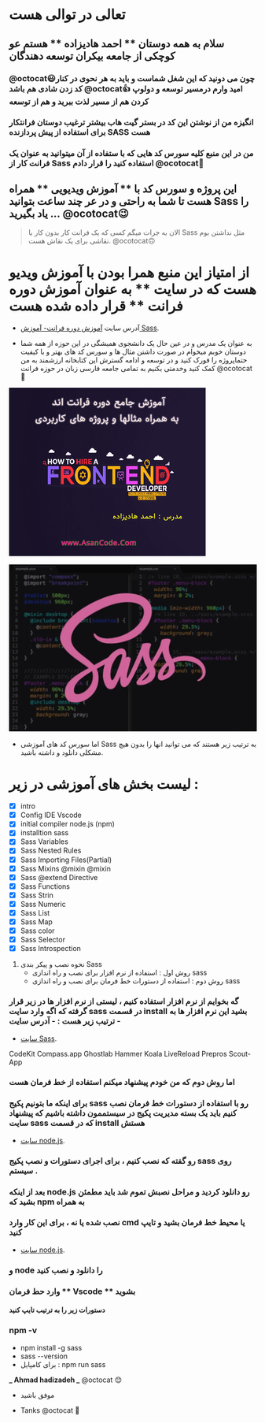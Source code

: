 # تعالی در توالی هست

## سلام به همه دوستان ** احمد هادیزاده ** هستم عو کوچکی از جامعه بیکران توسعه دهندگان

### @octocat:smiley:چون می دونید که این شغل شماست و باید به هر نحوی در کنار کد زدن شادی هم باشد @octocat:+1: امید وارم درمسیر توسعه و دولوپ کردن هم از مسیر لذت ببرید و هم از توسعه

### انگیزه من از نوشتن این کد در بستر گیت هاب بیشتر ترغیب دوستان فرانتکار برای استفاده از پیش پردازنده SASS هست

### من در این منبع کلیه سورس کد هایی که با ستفاده از آن میتوانید به عنوان یک فرانت کار از Sass استفاده کنید را قرار دادم @ocotocat:slightly_smiling_face:

## این پروژه و سورس کد با ** آموزش ویدیویی ** همراه هست تا شما به راحتی و در عر چند ساعت بتوانید Sass را یاد بگیرید ... @ocotocat:wink:

> الان به جرات میگم کسی که یک فرانت کار بدون کار با Sass مثل نداشتن بوم نقاشی برای یک نقاش هست. @ocotocat:upside_down_face:

# از امتیاز این منبع همرا بودن با آموزش ویدیو هست که در سایت ** به عنوان آموزش دوره فرانت ** قرار داده شده هست

- آدرس سایت [آموزش دوره فرانت- آموزش Sass](https://AsanCode.com/).

* به عنوان یک مدرس و در عین حال یک دانشجوی همیشگی در این حوزه از همه شما دوستان خوبم میخوام در صورت داشتن مثال ها و سورس کد های بهتر و با کیفیت حتماپروژه را فورک کنید و در توسعه و ادامه گسترش این کتابخانه ارزشمند به من کمک کنید وخدمتی بکنیم به تمامی جامعه فارسی زبان در حوزه فرانت @ocotocat:smiling_face_with_three_hearts:

![Screenshot Zero to one hundred training, Sassصفر تا صد آموزش فرانت اند .](/Sass_Source/images/front.png)

![Screenshot Zero to one hundred training, Sassصفر تا صد آموزش فرانت اند .](/Sass_Source/images/sass.webp)

- اما سورس کد های آموزشی Sass به ترتیب زیر هستند که می توانید انها را بدون هیچ مشکلی دانلود و داشته باشید.

# لیست بخش های آموزشی در زیر :

- [x] intro
- [x] Config IDE Vscode
- [x] initial compiler node.js (npm)
- [x] installtion sass
- [x] Sass Variables
- [x] Sass Nested Rules
- [x] Sass Importing Files(Partial)
- [x] Sass Mixins @mixin @mixin
- [x] Sass @extend Directive
- [x] Sass Functions
- [x] Sass Strin
- [x] Sass Numeric
- [x] Sass List
- [x] Sass Map
- [x] Sass color
- [x] Sass Selector
- [x] Sass Introspection

1. نحوه نصب و پیکر بندی Sass
   - روش اول : استفاده از نرم افزار برای نصب و راه اندازی sass
   - روش دوم : استفاده از دستورات خط فرمان برای نصب و راه اندازی sass

### گه بخوایم از نرم افزار استفاده کنیم ، لیستی از نرم افزار ها در زیر قرار گرفته که اگه وارد سایت sass در قسمت install بشید این نرم افزار ها به ترتیب زیر هست : - آدرس سایت -

- [سایت Sass](https://sass-lang.com/install/).

CodeKit
Compass.app
Ghostlab
Hammer
Koala
LiveReload
Prepros
Scout-App

### اما روش دوم که من خودم پیشنهاد میکنم استفاده از خط فرمان هست

### برای اینکه ما بتونیم پکیج sass رو با استفاده از دستورات خط فرمان نصب کنیم باید یک بسته مدیریت پکیج در سیستممون داشته باشیم که پیشنهاد سایت sass که در قسمت install هستش

- [سایت node.js](https://nodejs.org/en/download).

### رو گفته که نصب کنیم ، برای اجرای دستورات و نصب پکیج sass روی سیستم .

### بعد از اینکه node.js رو دانلود کردید و مراحل نصبش تموم شد باید مطمئن بشید که npm به همراه

### نصب شده یا نه ، برای این کار وارد cmd یا محیط خط فرمان بشید و تایپ کنید

- [سایت node.js](https://nodejs.org/en/download).

### و node را دانلود و نصب کنید

### وارد حط فرمان ** Vscode ** بشوید

#### دستورات زیر را به ترتیب تایپ کنید

### npm -v

- npm install -g sass
- sass --version
- برای کامپایل : npm run sass

**_ Ahmad hadizadeh _** @octocat :blush:

- موفق باشید

* Tanks @octocat :purple_heart:
